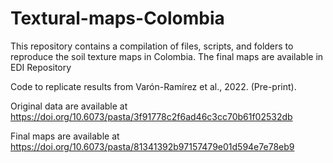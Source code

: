 # Textural-maps-Colombia
This repository contains a compilation of files, scripts, and folders to reproduce the soil texture maps in Colombia. The final maps are available in EDI Repository 

Code to replicate results from Varón-Ramírez et al., 2022. (Pre-print).

Original data are available at https://doi.org/10.6073/pasta/3f91778c2f6ad46c3cc70b61f02532db

Final maps are available at https://doi.org/10.6073/pasta/81341392b97157479e01d594e7e78eb9
